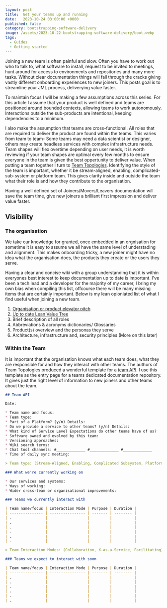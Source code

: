 ```yaml
---
layout: post
title:  Get your teams up and running
date:   2023-10-24 03:00:00 +0000
published: false
category: bootstrapping-software-delivery
image: /assets/2023-10-22-bootstrapping-software-delivery/boot.webp
tags:
  - Guides
  - Getting started
---
```


Joining a new team is often painful and slow. Often you have to work out who to talk to, what software to install, request to be invited to meetings, hunt around for access to environments and repositories and many more tasks. Without clear documentation things will fall through the cracks giving vastly different onboarding experiences to new joiners. This posts goal is to streamline your JML process, deliverying value faster.

<!--more-->

To maintain focus I will be making a few assumptions across this series. For this article I assume that your product is well defined and teams are positioned around bounded contexts, allowing teams to work autonomously. Interactions outside the sub-products are intentional, keeping dependencies to a minimum. 


I also make the assumption that teams are cross-functional. All roles that are required to deliver the product are found within the teams. This varies from team to team- Some teams may need a data scientist or designer, others may create headless services with complex infrastructure needs. Team shapes will flex overtime depending on user needs, it is worth reviewing if your team shapes are optimal every few months to ensure everyone in the team is given the best oppertunity to deliver value. When putting a team together I turn to [Team Topologies](https://teamtopologies.com/”). Identifying the style of the team is important, whether it be stream-aligned, enabling, complicated-sub-system or platform team. This gives clarity inside and outside the team what their role is and how they contribute to the organisation.

Having a well defined set of Joiners/Movers/Leavers documentation will save the team time, give new joiners a brilliant first impression and deliver value faster.

## Visibility

### The organisation

We take our knowledge for granted, once embedded in an orgnisation for sometime it is easy to assume we all have the same level of understading and alignment. This makes onboarding tricky, a new joiner might have no idea what the organisation does, the products they create or the users they serve.

Having a clear and concise wiki with a group understanding that it is within everyones best interest to keep documentation up to date is important. I've been a tech lead and a developer for the majority of my career, I bring my own bias when compiling this list, offcourse there will be many missing items that are certainly important. Below is my lean opioniated list of what I find useful when joining a new team.

1. [Organisation or product elevator pitch](https://www.mindtools.com/aofwxxv/crafting-an-elevator-pitch) 
2. [Up to date Lean Value Tree](https://www.thoughtworks.com/insights/blog/digital-transformation/how-to-brew-a-perfect-strategy-responsibly-part-one)
3. Brief description of all roles
4. Abbreviations & acronyms dictionaries/ Glossaries
5. Product(s) overview and the personas they serve
6. Architecture, infrastructure and, security principles (More on this later)

<!-- TODO -->

### Within the Team

It is important that the organisation knows what each team does, what they are responsible for and how they interact with other teams. The authors of Team Topologies produced a wonderful template for a [team API](https://github.com/TeamTopologies/Team-API-template). I use this template as the entry page for a teams dedicated documentation repository. It gives just the right level of information to new joiners and other teams about the team. 


``` markdown
## Team API

Date:

* Team name and focus:
* Team type:
* Part of a Platform? (y/n) Details:
* Do we provide a service to other teams? (y/n) Details:
* What kind of Service Level Expectations do other teams have of us?
* Software owned and evolved by this team:
* Versioning approaches:
* Wiki search terms:
* Chat tool channels: #_____________ #_____________ #_____________
* Time of daily sync meeting:

> Team type: (Stream-Aligned, Enabling, Complicated Subsystem, Platform)

### What we're currently working on

* Our services and systems:
* Ways of working:
* Wider cross-team or organisational improvements:

### Teams we currently interact with

| Team name/focus | Interaction Mode | Purpose | Duration |
| --------------- | ---------------- | ------- | -------- |
| .               |                  |         |          |
| .               |                  |         |          |
| .               |                  |         |          |
| .               |                  |         |          |
| .               |                  |         |          |
| .               |                  |         |          |

> Team Interaction Modes: (Collaboration, X-as-a-Service, Facilitating)

### Teams we expect to interact with soon

| Team name/focus | Interaction Mode | Purpose | Duration |
| --------------- | ---------------- | ------- | -------- |
| .               |                  |         |          |
| .               |                  |         |          |
| .               |                  |         |          |
| .               |                  |         |          |
| .               |                  |         |          |
| .               |                  |         |          |


```
